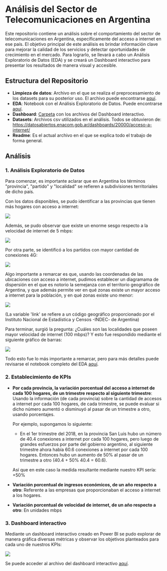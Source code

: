 # Análisis del Sector de Telecomunicaciones en Argentina

Este repositorio contiene un análisis sobre el comportamiento del sector de telecomunicaciones en Argentina, 
específicamente del acceso a internet en ese país.
El objetivo principal de este análisis es brindar información clave para mejorar la calidad de los servicios y 
detectar oportunidades de crecimiento en el mercado. Para lograrlo, se llevará a cabo un Análisis Exploratorio de 
Datos (EDA) y se creará un Dashboard interactivo para presentar los resultados de manera visual y accesible.

## Estructura del Repositorio

- **Limpieza de datos**: Archivo en el que se realiza el preprocesamiento de los datasets para su posterior uso.
El archivo puede encontrarse [aquí](https://github.com/hernandroz/telecomunicaciones_project/blob/main/limpieza_datos.ipynb).
- **EDA**: Notebook con el Análisis Exploratorio de Datos. Puede encontrarse [aquí](https://github.com/hernandroz/telecomunicaciones_project/blob/main/internet_eda.ipynb).
- **Dashboard**: [Carpeta](https://github.com/hernandroz/telecomunicaciones_project/tree/main/dashboard) con los archivos del Dashboard interactivo.
- **Datasets**: Archivos csv utilizados en el análisis. Todos se obtuvieron de: https://datosabiertos.enacom.gob.ar/dashboards/20000/acceso-a-internet/
- **Readme**: Es el actual archivo en el que se explica todo el trabajo de forma general.

## Análisis

### 1. Análisis Exploratorio de Datos

Para comenzar, es importante aclarar que en Argentina los términos "provincia", "partido" y "localidad" se refieren a subdivisiones
territoriales de dicho país.

Con los datos disponibles, se pudo identificar a las provincias que tienen más hogares con acceso a internet:

![](https://github.com/hernandroz/telecomunicaciones_project/blob/main/imagenes_readme/top10pr.png)

Además, se pudo observar que existe un enorme sesgo respecto a la velocidad de internet de 5 mbps:

![](https://github.com/hernandroz/telecomunicaciones_project/blob/main/imagenes_readme/histog_conec_5mbps.png)

Por otra parte, se identificó a los partidos con mayor cantidad de conexiones 4G:

![](https://github.com/hernandroz/telecomunicaciones_project/blob/main/imagenes_readme/top10part_con4g.png)
 
 Algo importante a remarcar es que, usando las coordenadas de las ubicaciones con acceso a internet, pudimos establecer
 un diagramama de dispersión en el que es notorio la semejanza con el territorio geográfico de Argentina, y que además permite ver
 en qué zonas existe un mayor acceso a internet para la población, y en qué zonas existe uno menor:

 ![](https://github.com/hernandroz/telecomunicaciones_project/blob/main/imagenes_readme/longitudvslatitud_hue.png)

 (La variable 'link' se refiere a un código geográfico proporcionado por el Instituto Nacional de Estadística y Censos -INDEC- de Argentina)

Para terminar, surgió la pregunta: ¿Cuáles son las localidades que poseen mayor velocidad de internet (100 mbps)? Y esto fue respondido mediante el
siguiente gráfico de barras:

![](https://github.com/hernandroz/telecomunicaciones_project/blob/main/imagenes_readme/top10_local100mbps.png)

Todo esto fue lo más importante a remarcar, pero para más detalles puede revisarse el notebook completo del EDA [aquí](https://github.com/hernandroz/telecomunicaciones_project/blob/main/internet_eda.ipynb).

### 2. Establecimiento de KPIs

 - **Por cada provincia, la variación porcentual del acceso a internet de cada 100 hogares, de un trimestre respecto al siguiente trimestre**: Usando la información (de cada provincia) sobre la
   cantidad de accesos a internet por cada 100 hogares, de cada trimestre, se puede evaluar si dicho número aumentó o disminuyó al pasar de un trimestre a otro, usando porcentajes.


   Por ejemplo, supongamos lo siguiente:
   - En el 1er trimestre del 2018, en la provincia San Luis hubo un número de 40.4 conexiones a internet por cada 100 hogares, pero luego de grandes esfuerzos por parte del gobierno argentino,
     al siguiente trimestre ahora había 60.6 conexiones a internet por cada 100 hogares. Entonces hubo un aumento de 50% al pasar de un trimestre a otro (40.4 + 50% 40.4 = 60.6).


    Así que en este caso la medida resultante mediante nuestro KPI sería: +50%
     
- **Variación porcentual de ingresos económicos, de un año respecto a otro**: Referente a las empresas que proporcionaban el acceso a internet a los hogares.
- **Variación porcentual de velocidad de internet, de un año respecto a otro**: En unidades mbps

### 3. Dashboard interactivo

Mediante un dashboard interactivo creado en Power BI se pudo explorar de manera gráfica diversas métricas y observar los objetivos planteados para cada uno de nuestros KPIs:

![](https://github.com/hernandroz/telecomunicaciones_project/blob/main/dashboard/telecom_dashboard_a.png)

Se puede acceder al archivo del dashboard interactivo [aquí](https://github.com/hernandroz/telecomunicaciones_project/blob/main/dashboard/telecom_dashboard_a.pbix).

